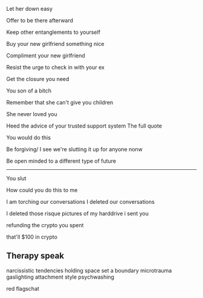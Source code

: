 
Let her down easy

Offer to be there afterward

Keep other entanglements to yourself

Buy your new girlfriend something nice

Compliment your new girlfriend

Resist the urge to check in with your ex

Get the closure you need

You son of a bitch

Remember that she can't give you children

She never loved you

Heed the advice of your trusted support system
The full quote

You would do this

Be forgiving/ I see we're slutting it up for anyone nonw

Be open minded to a different type of future

---
You slut

How could you do this to me

I am torching our conversations
I deleted our conversations

I deleted those risque pictures of my harddrive i sent you

refunding the crypto you spent



that'll $100 in crypto

## Therapy speak

narcissistic tendencies
holding space
set a boundary
microtrauma
gaslighting
attachment style
psychwashing

red flagschat